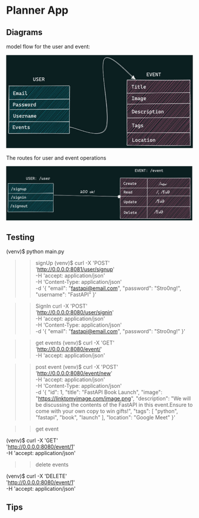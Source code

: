 # Planner App


## Diagrams

model flow for the user and event:

![fig51](./docs/fig51.png)

The routes for user and event operations

![fig52](./docs/fig52.png)


## Testing

(venv)$ python main.py

>> signUp
(venv)$ curl -X 'POST' \
'http://0.0.0.0:8081/user/signup' \
-H 'accept: application/json' \
-H 'Content-Type: application/json' \
-d '{
"email": "fastapi@email.com",
"password": "Stro0ng!",
"username": "FastAPI"
}'


>> SignIn
curl -X 'POST' \
'http://0.0.0.0:8080/user/signin' \
-H 'accept: application/json' \
-H 'Content-Type: application/json' \
-d '{
"email": "fastapi@email.com",
"password": "Stro0ng!"
}'


>> get events
(venv)$ curl -X 'GET' \
'http://0.0.0.0:8080/event/' \
-H 'accept: application/json'

>> post event
(venv)$ curl -X 'POST' \
'http://0.0.0.0:8080/event/new' \
-H 'accept: application/json' \
-H 'Content-Type: application/json' \
-d '{
"id": 1,
"title": "FastAPI Book Launch",
"image": "https://linktomyimage.com/image.png",
"description": "We will be discussing the contents
of the FastAPI in this event.Ensure to come
with your own copy to win gifts!",
"tags": [
"python",
"fastapi",
"book",
"launch"
],
"location": "Google Meet"
}'

>> get event

(venv)$ curl -X 'GET' \
'http://0.0.0.0:8080/event/1' \
-H 'accept: application/json'


>> delete events

(venv)$ curl -X 'DELETE' \
'http://0.0.0.0:8080/event/1' \
-H 'accept: application/json'


## Tips

